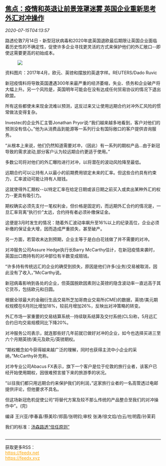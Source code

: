 <!--1594788909000-->
[焦点：疫情和英退让前景笼罩迷雾 英国企业重新思考外汇对冲操作](https://cn.reuters.com/article/uk-covid-brexit-fx-arbitage-0715-idCNKCS24G0E3)
------

<div><i>2020-07-15T04:13:57</i></div><div class="StandardArticleBody_body"><p>路透伦敦7月14日 - 新型冠状病毒和2020年底英国退欧最后期限让英国企业面临着历史性的不确定性，促使许多企业寻找更灵活的方式来保护他们的外汇敞口--即使这需要更高的初始成本。 </p><div class="PrimaryAsset_container"><div class="Image_container" tabindex="-1"><figure class="Image_zoom" style="padding-bottom:"><div class="LazyImage_container LazyImage_dark" style="background-image:none"><img src="//s2.reutersmedia.net/resources/r/?m=02&amp;d=20200715&amp;t=2&amp;i=1525757953&amp;r=LYNXNPEG6E064&amp;w=600" aria-label="资料图片：2017年4月，欧元、英镑和摆放的英退字样。REUTERS/Dado Ruvic"/><div class="LazyImage_image LazyImage_fallback" style="background-image:url(//s2.reutersmedia.net/resources/r/?m=02&amp;d=20200715&amp;t=2&amp;i=1525757953&amp;r=LYNXNPEG6E064&amp;w=600);background-position:center center;background-color:inherit"></div></div><div class="Image_expand-button" aria-label="Expand Image Slideshow" role="button" tabindex="0"></div></figure><figcaption><div class="Image_caption"><span>资料图片：2017年4月，欧元、英镑和摆放的英退字样。REUTERS/Dado Ruvic</span></div></figcaption></div></div><p>新冠疫情料将导致英国遭遇300年来最严重的经济萎缩，失业、债务和企业破产将大幅上升。另一个风险是，英国明年可能会在没有达成任何贸易协议的情况下退出欧盟。 </p><p>所有这些都使未来现金流难以预测，这反过来又让使用远期合约对冲外汇风险的惯常做法变得复杂。 </p><p>Investec的企业外汇主管Jonathan Pryor说:“我们越来越多地看到，客户对他们的预测没有信心。”他为从消费品到能源等一系列行业有国际敞口的客户提供咨询服务。 </p><p>“从根本上来说，他们仍然知道需要对冲，（因此）有一系列的期权产品...由于新冠导致的需求波动,部分客户认为较远期合约更适于使用。” </p><p>多数公司将对他们的外汇曝险进行对冲，以将潜在的波动风险降至最低。 </p><p>远期合约可以让持有人以最小的前期费用锁定未来的汇率。但这些合约具有约束力，汇率波动可能让持有人赔钱。 </p><p>这就使得外汇期权--以特定汇率在给定日期或该日期之前买入或卖出某种外汇的权力--更具有吸引力。 </p><p>期权确实必须先支付一笔权利金，但价格是固定的，而远期外汇合约的情况是，一旦汇率背离“执行价”太远，合约持有者必须补缴保证金。 </p><p>这便是3月时发生的情况：随着外汇波动率飙升至16%以上的纪录高位，企业必须补缴的保证金大增，因而造成严重损失，甚至破产。 </p><p>另一方面，若营收未达到预期，企业主等于是白白花钱做了并不需要的对冲。 </p><p>对冲服务公司Assure Hedge执行长Barry McCarthy估计，在新冠疫情来袭时，英国出口商持有的对冲部位有半数变成赔钱。 </p><p>“许多持有传统远汇的企业的确受到损失，原因是他们许多(业务)交易被取消，因此没有了收入，”McCarthy说。 </p><p>新冠病毒影响到各处的企业，但英国脱欧因素则让英镑的隐含波动率一直远高于其它货币，包括欧元和日圆。 </p><p>根据全球最大的金融衍生品交易所芝加哥商业交易所(CME)的数据，英镑/美元期权规模在6月同比增加18%，较前月增加26%，反映出对冲策略的转变。 </p><p>外汇市场一家重要的交易结算系统--持续联系结算及交付系统(CLS)称，5月远汇合约日均交易规模同比下降20%。 </p><p>对冲服务公司表示，就连那些好几年前就已做好对冲的企业，如今也选择买进三至六个月期英镑/美元及欧元/英镑期权。 </p><p>“期权概念如今获得越来越广泛的理解，同时也获得主流中小企业的采纳，”McCarthy补充称。 </p><p>对冲专业公司Abacus FX表示，旗下一个客户是位于伦敦的旅行业者，该客户已经开始使用期权，因很难预言接下来的旅游季的状况。 </p><p>“以往我们都只用远期合约来保护我们的利润，”这家旅行业者的一名高管透过电邮提供评论，但他要求不具名。 </p><p>但这场新冠危机促使公司“将替代方案及较不那么传统的产品整合至我们的对冲操作中”。(完) </p><div class="Attribution_container"><div class="Attribution_attribution"><p class="Attribution_content">编译 王兴亚/李春喜/蔡美珍/郑茵/张明钧;审校 张涛/徐文焰/白云/杜明霞/孙茉莉 </p></div></div><div class="StandardArticleBody_trustBadgeContainer"><span class="StandardArticleBody_trustBadgeTitle">我们的标准：</span><span class="trustBadgeUrl"><a href="https://www.thomsonreuters.cn/content/dam/openweb/documents/pdf/china/brochures/about-us-1.pdf">汤森路透“信任原则”</a></span></div></div><br><hr><div>获取更多RSS：<br><a href="https://feedx.net" style="color:orange" target="_blank">https://feedx.net</a> <br><a href="https://feedx.xyz" style="color:orange" target="_blank">https://feedx.xyz</a><br></div>
